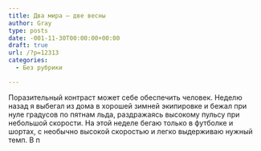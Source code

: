 ```yaml
---
title: Два мира — две весны
author: Gray
type: posts
date: -001-11-30T00:00:00+00:00
draft: true
url: /?p=12313
categories:
  - Без рубрики

---
```








Поразительный контраст может себе обеспечить человек. Неделю назад я выбегал из дома в хорошей зимней экипировке и бежал при нуле градусов по пятнам льда, раздражаясь высокому пульсу при небольшой скорости. На этой неделе бегаю только в футболке и шортах, с необычно высокой скоростью и легко выдерживаю нужный темп. В п